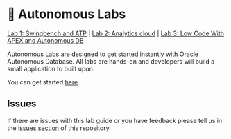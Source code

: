 # 🚀 Autonomous Labs
[Lab 1: Swingbench and ATP](https://m1nka.github.io/autonomous-labs/lab-1.html) | [Lab 2: Analytics cloud](https://m1nka.github.io/autonomous-labs/lab-2.html) | [Lab 3: Low Code With APEX and Autonomous DB](https://m1nka.github.io/autonomous-labs/lab-3.html)

Autonomous Labs are designed to get started instantly with Oracle Autonomous Database. All labs are hands-on and developers will build a small application to built upon. 

You can get started [here](https://m1nka.github.io/autonomous-labs/).

## Issues

If there are issues with this lab guide or you have feedback please tell us in the [issues section](https://github.com/m1nka/autonomous-labs/issues) of this repository.




